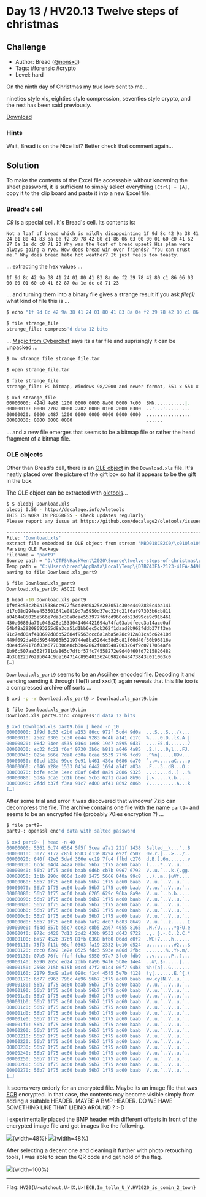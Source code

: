 # Day 13 / HV20.13 Twelve steps of christmas



## Challenge

<!-- ...10....:...20....:...30....:...40....:...50....:...60....:...70....:. -->
* Author: Bread ([@nonsxd](https://twitter.com/nonsxd))
* Tags:   #forensic #crypto
* Level:  hard

On the ninth day of Christmas my true love sent to me...

nineties style xls,
eighties style compression,
seventies style crypto,
and the rest has been said previously.

[Download](Download.xls)


### Hints

Wait, Bread is on the Nice list? Better check that comment again...



## Solution

To make the contents of the Excel file accessable without knowning the sheet
password, it is sufficient to simply select everything `[Ctrl] + [A]`, copy it
to the clip board and paste it into a new Excel file.


### Bread's cell

_C9_ is a special cell. It's Bread's cell. Its contents is:

```
Not a loaf of bread which is mildly disappointing 1f 9d 8c 42 9a 38 41 24 01 80 41 83 8a 0e f2 39 78 42 80 c1 86 06 03 00 00 01 60 c0 41 62 87 0a 1e dc c8 71 23 Why was the loaf of bread upset? His plan were always going a rye. How does bread win over friends? “You can crust me.” Why does bread hate hot weather? It just feels too toasty.
```

… extracting the hex values … 

```
1f 9d 8c 42 9a 38 41 24 01 80 41 83 8a 0e f2 39 78 42 80 c1 86 06 03 00 00 01 60 c0 41 62 87 0a 1e dc c8 71 23
```

… and turning them into a binary file gives a strange result if you ask
_file(1)_ what kind of file this is …

```sh
$ echo "1f 9d 8c 42 9a 38 41 24 01 80 41 83 8a 0e f2 39 78 42 80 c1 86 06 03 00 00 01 60 c0 41 62 87 0a 1e dc c8 71 23" | xxd -p -r > strange_file

$ file strange_file
strange_file: compress'd data 12 bits
```

… [Magic from Cyberchef] says its a tar file and suprisingly it can be unpacked …

[Magic from Cyberchef]: https://gchq.github.io/CyberChef/#recipe=From_Hex('Auto')Magic(3,false,false,'')&input=MWYgOWQgOGMgNDIgOWEgMzggNDEgMjQgMDEgODAgNDEgODMgOGEgMGUgZjIgMzkgNzggNDIgODAgYzEgODYgMDYgMDMgMDAgMDAgMDEgNjAgYzAgNDEgNjIgODcgMGEgMWUgZGMgYzggNzEgMjM

```sh
$ mv strange_file strange_file.tar

$ open strange_file.tar

$ file strange_file
strange_file: PC bitmap, Windows 98/2000 and newer format, 551 x 551 x 32

$ xxd strange_file
00000000: 424d 4e88 1200 0000 0000 8a00 0000 7c00  BMN...........|.
00000010: 0000 2702 0000 2702 0000 0100 2000 0300  ..'...'..... ...
00000020: 0000 c487 1200 0000 0000 0000 0000 0000  ................
00000030: 0000 0000 0000                           ......
```

… and a new file emerges that seems to be a bitmap file or rather the head
fragment of a bitmap file.


### OLE objects

Other than Bread's cell, there is an [OLE object] in the `Download.xls` file.
It's neatly placed over the picture of the gift box so hat it appears to be the
gift in the box.

[OLE object]: https://en.wikipedia.org/wiki/Object_Linking_and_Embedding

The OLE object can be extracted with [oletools]…

[oletools]: https://pypi.org/project/oletools/

```sh
$ $ oleobj Download.xls
oleobj 0.56 - http://decalage.info/oletools
THIS IS WORK IN PROGRESS - Check updates regularly!
Please report any issue at https://github.com/decalage2/oletools/issues

-------------------------------------------------------------------------------
File: 'Download.xls'
extract file embedded in OLE object from stream 'MBD018CB2C0/\x01Ole10Native':
Parsing OLE Package
Filename = "part9"
Source path = "D:\CTFS\HackVent\2020\Source\twelve-steps-of-christmas\part3\resources\part9"
Temp path = "C:\Users\bread\AppData\Local\Temp\{D7B743FA-2123-41EA-A49F-4B7EF5005334}\part9"
saving to file Download.xls_part9

$ file Download.xls_part9
Download.xls_part9: ASCII text

$ head -10 Download.xls_part9 
1f9d8c53c2b0a15386cc972f5cd49d0a25e203051c30ee4492836c4ba141
d17c08d294ee453501641e0819d7a5950d37ec32fc21f6af97303b6cb811
a0464a85025e566e7da8c30a8cae553977f6fcd960cdb23d99ce9c91b461
430a0686da70c046a28e1533041464421694a74fa03abdfeec3a14acd0af
64bf8a29208693255d8a3ca51d1bb6ec5cb362f1daad8b962fddb37ff3ea
91c7ed00af418692d86b52684f9563ccc6a1aba5e28c912a81ca5c62410d
449f092da40d59544986b5219744e8ba5264c58d5c81f60d40f30b96816e
d0e4d599176f03a6770306e8cb3042862f08d5487003264f9c0717054af4
1b96c507aa362f781da865c7dfbf57fc74558272e9d40f60fd7215826482
4b3b122d7629b044c9de164714c8954013624b982d043473843c011063c0
[…]
```

`Download.xls_part9` seems to be an Asciihex encoded file. Decoding it and
sending sending it through file(1) and xxd(1) again reveals that this file
too is a compressed archive off sorts …

```sh
$ xxd -p -r Download.xls_part9 > Download.xls_part9.bin

$ file Download.xls_part9.bin 
Download.xls_part9.bin: compress'd data 12 bits

$ xxd Download.xls_part9.bin | head -n 10
00000000: 1f9d 8c53 c2b0 a153 86cc 972f 5cd4 9d0a  ...S...S.../\...
00000010: 25e2 0305 1c30 ee44 9283 6c4b a141 d17c  %....0.D..lK.A.|
00000020: 08d2 94ee 4535 0164 1e08 19d7 a595 0d37  ....E5.d.......7
00000030: ec32 fc21 f6af 9730 3b6c b811 a046 4a85  .2.!...0;l...FJ.
00000040: 025e 566e 7da8 c30a 8cae 5539 77f6 fcd9  .^Vn}.....U9w...
00000050: 60cd b23d 99ce 9c91 b461 430a 0686 da70  `..=.....aC....p
00000060: c046 a28e 1533 0414 6442 1694 a74f a03a  .F...3..dB...O.:
00000070: bdfe ec3a 14ac d0af 64bf 8a29 2086 9325  ...:....d..) ..%
00000080: 5d8a 3ca5 1d1b b6ec 5cb3 62f1 daad 8b96  ].<.....\.b.....
00000090: 2fdd b37f f3ea 91c7 ed00 af41 8692 d86b  /..........A...k
[…]
```

After some trial and error it was discovered that windows' 7zip can decompress
the file. The archive contains one file with the name `part9~` and seems to 
be an encrypted file (probably 70ies encryption ?) …

```sh
$ file part9~
part9~: openssl enc'd data with salted password

$ xxd part9~ | head -n 40
00000000: 5361 6c74 6564 5f5f 5cea a7a1 221f 1438  Salted__\..."..8
00000010: 3077 9172 c85b 8583 d13e 829a e92f d502  0w.r.[...>.../..
00000020: 640f 42e3 5dad 366e ec19 7fc4 ffbd c276  d.B.].6n.......v
00000030: 6cdc 04d4 a42a 0abc 56b7 1f75 ac60 baab  l....*..V..u.`..
00000040: 56b7 1f75 ac60 baab 0d6b cb7b 9967 6792  V..u.`...k.{.gg.
00000050: 1b1b 290c 866d 1cd8 2475 5666 040a 99c8  ..)..m..$uVf....
00000060: 56b7 1f75 ac60 baab 56b7 1f75 ac60 baab  V..u.`..V..u.`..
00000070: 56b7 1f75 ac60 baab 56b7 1f75 ac60 baab  V..u.`..V..u.`..
00000080: 56b7 1f75 ac60 baab 6205 629c 96ba 8a9e  V..u.`..b.b.....
00000090: 56b7 1f75 ac60 baab 56b7 1f75 ac60 baab  V..u.`..V..u.`..
000000a0: 56b7 1f75 ac60 baab 56b7 1f75 ac60 baab  V..u.`..V..u.`..
000000b0: 56b7 1f75 ac60 baab 56b7 1f75 ac60 baab  V..u.`..V..u.`..
000000c0: 56b7 1f75 ac60 baab 56b7 1f75 ac60 baab  V..u.`..V..u.`..
000000d0: 56b7 1f75 ac60 baab 7af2 dc07 bc83 8649  V..u.`..z......I
000000e0: f64d 857b 55c7 cce3 e8b5 2a67 4655 8165  .M.{U.....*gFU.e
000000f0: 972c d420 7d13 2dd2 438b 9532 d643 9722  .,. }.-.C..2.C."
00000100: ba57 452b 37b9 81fb 0368 bfb0 06dd d0f2  .WE+7....h......
00000110: 75f3 f11b 98ef 0303 fa19 2332 be10 d524  u.........#2...$
00000120: dcc0 f2e2 1e2e 0525 fdc3 593e a86d 2fbc  .......%..Y>.m/.
00000130: 07b5 76fe ffaf fcba 9550 97a7 3fc0 fdb9  ..v......P..?...
00000140: 8590 265c ed24 2dbb 0a96 94f6 5b8e 14e4  ..&\.$-.....[...
00000150: 2568 215b 615b 04cd 47f2 01c4 06f7 94b3  %h![a[..G.......
00000160: 2179 5bd9 a1a0 098c f1c4 45f5 5e7b f128  !y[.......E.^{.(
00000170: 6d77 c963 796c 4e96 56b7 1f75 ac60 baab  mw.cylN.V..u.`..
00000180: 56b7 1f75 ac60 baab 56b7 1f75 ac60 baab  V..u.`..V..u.`..
00000190: 56b7 1f75 ac60 baab 56b7 1f75 ac60 baab  V..u.`..V..u.`..
000001a0: 56b7 1f75 ac60 baab 56b7 1f75 ac60 baab  V..u.`..V..u.`..
000001b0: 56b7 1f75 ac60 baab 56b7 1f75 ac60 baab  V..u.`..V..u.`..
000001c0: 56b7 1f75 ac60 baab 56b7 1f75 ac60 baab  V..u.`..V..u.`..
000001d0: 56b7 1f75 ac60 baab 56b7 1f75 ac60 baab  V..u.`..V..u.`..
000001e0: 56b7 1f75 ac60 baab 56b7 1f75 ac60 baab  V..u.`..V..u.`..
000001f0: 56b7 1f75 ac60 baab 56b7 1f75 ac60 baab  V..u.`..V..u.`..
00000200: 56b7 1f75 ac60 baab 56b7 1f75 ac60 baab  V..u.`..V..u.`..
00000210: 56b7 1f75 ac60 baab 56b7 1f75 ac60 baab  V..u.`..V..u.`..
00000220: 56b7 1f75 ac60 baab 56b7 1f75 ac60 baab  V..u.`..V..u.`..
00000230: 56b7 1f75 ac60 baab 56b7 1f75 ac60 baab  V..u.`..V..u.`..
00000240: 56b7 1f75 ac60 baab 56b7 1f75 ac60 baab  V..u.`..V..u.`..
00000250: 56b7 1f75 ac60 baab 56b7 1f75 ac60 baab  V..u.`..V..u.`..
00000260: 56b7 1f75 ac60 baab 56b7 1f75 ac60 baab  V..u.`..V..u.`..
00000270: 56b7 1f75 ac60 baab 56b7 1f75 ac60 baab  V..u.`..V..u.`..
[…]
```

It seems very orderly for an encrypted file. Maybe its an image file that
was [ECB] encrypted. In that case, the contents may become visible simply from
adding a suitable HEADER. MAYBE A BMP HEADER. DO WE HAVE SOMETHING LIKE THAT
LIEING AROUND ? :-D

[ECB]: https://en.wikipedia.org/wiki/Block_cipher_mode_of_operation#ECB

I experimentally placed the BMP header with different offsets in front of the
encrypted image file and got images like the following.

![](experimental_bmp_1.png){width=48%} ![](experimental_bmp_2.png){width=48%}

After selecting a decent one and cleaning it further with photo retouching 
tools, I was able to scan the QR code and get hold of the flag.

![](experimental_bmp_cleaned.png){width=100%}

--------------------------------------------------------------------------------

Flag: `HV20{U>watchout,U>!X,U>!ECB,Im_telln_U_Y.HV2020_is_comin_2_town}`

